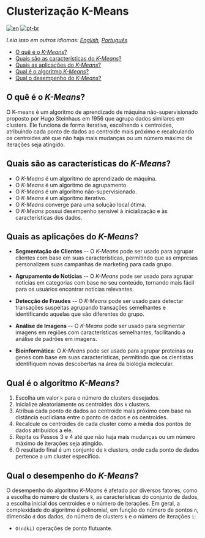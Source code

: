 # Clusterização K-Means

[![en](https://img.shields.io/badge/lang-en-red.svg)](./README.md) [![pt-br](https://img.shields.io/badge/lang-pt--br-green.svg)](README.pt-br.md)

_Leia isso em outros idiomas: [English](README.md), [Português](README.pt-br.md)_

- [O quê é o _K-Means_?](#o-quê-é-o-k-means)
- [Quais são as características do _K-Means_?](#quais-são-as-características-do-k-means)
- [Quais as aplicações do _K-Means_?](#quais-as-aplicações-do-k-means)
- [Qual é o algoritmo _K-Means_?](#qual-é-o-algoritmo-k-means)
- [Qual o desempenho do _K-Means_?](#qual-o-desempenho-do-k-means)

## O quê é o _K-Means_?

O K-means é um algoritmo de aprendizado de máquina não-supervisionado proposto por Hugo Steinhaus em 1956 que agrupa dados similares em clusters. Ele funciona de forma iterativa, escolhendo `k` centroides, atribuindo cada ponto de dados ao centroide mais próximo e recalculando os centroides até que não haja mais mudanças ou um número máximo de iterações seja atingido.

## Quais são as características do _K-Means_?

- O _K-Means_ é um algoritmo de aprendizado de máquina.
- O _K-Means_ é um algoritmo de agrupamento.
- O _K-Means_ é um algoritmo não-supervisionado.
- O _K-Means_ é um algoritmo iterativo.
- O _K-Means_ converge para uma solução local ótima.
- O _K-Means_ possui desempenho sensível à inicialização e às características dos dados.

## Quais as aplicações do _K-Means_?

- **Segmentação de Clientes** -- O _K-Means_ pode ser usado para agrupar clientes com base em suas características, permitindo que as empresas personalizem suas campanhas de marketing para cada grupo.

- **Agrupamento de Notícias** -- O _K-Means_ pode ser usado para agrupar notícias em categorias com base no seu conteúdo, tornando mais fácil para os usuários encontrar notícias relevantes.

- **Detecção de Fraudes** -- O _K-Means_ pode ser usado para detectar transações suspeitas agrupando transações semelhantes e identificando aquelas que são diferentes do grupo.

- **Análise de Imagens** -- O _K-Means_ pode ser usado para segmentar imagens em regiões com características semelhantes, facilitando a análise de padrões em imagens.

- **Bioinformática**: O _K-Means_ pode ser usado para agrupar proteínas ou genes com base em suas características, permitindo que os cientistas identifiquem novas descobertas na área da biologia molecular.

## Qual é o algoritmo _K-Means_?

1. Escolha um valor `k` para o número de clusters desejados.
2. Inicialize aleatoriamente os centroides dos `k` clusters.
3. Atribua cada ponto de dados ao centroide mais próximo com base na distância euclidiana entre o ponto de dados e os centroides.
4. Recalcule os centroides de cada cluster como a média dos pontos de dados atribuídos a ele.
5. Repita os Passos 3 e 4 até que não haja mais mudanças ou um número máximo de iterações seja atingido.
6. O resultado final é um conjunto de `k` clusters, onde cada ponto de dados pertence a um cluster específico.

## Qual o desempenho do _K-Means_?

O desempenho do algoritmo _K-Means_ é afetado por diversos fatores, como a escolha do número de clusters `k`, as características do conjunto de dados, a escolha inicial dos centroides e o número de iterações. Em geral, a complexidade do algoritmo é polinomial, em função do número de pontos `n`, dimensão `d` dos dados, do número de clusters `k` e o número de iterações `i`:

- `O(ndki)` operações de ponto flutuante.
